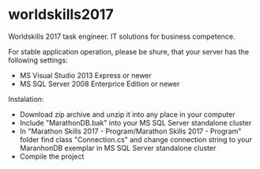 # worldskills2017
Worldskills 2017 task engineer. IT solutions for business competence.

For stable application operation, please be shure, that your server has the following settings:
  - MS Visual Studio 2013 Express or newer
  - MS SQL Server 2008 Enterprice Edition or newer
  
Instalation:
   - Download zip archive and unzip it into any place in your computer
   - Include "MarathonDB.bak" into your MS SQL Server standalone cluster
   - In "Marathon Skills 2017 - Program/Marathon Skills 2017 - Program" folder find class "Connection.cs" and change connection string to your MaranhonDB exemplar in MS SQL Server standalone cluster
   - Compile the project
